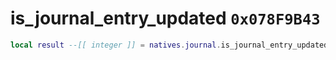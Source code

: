 # is_journal_entry_updated `0x078F9B43`

```lua
local result --[[ integer ]] = natives.journal.is_journal_entry_updated(_unk0 --[[ integer ]])
```